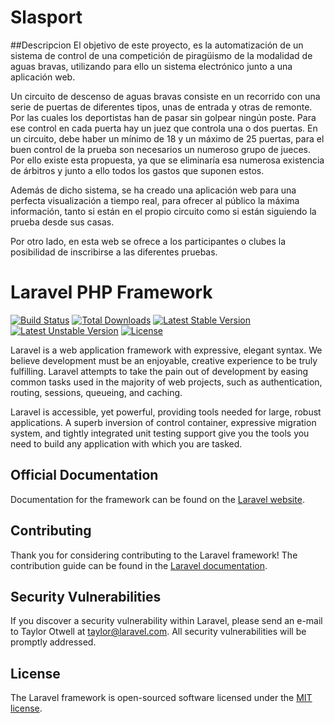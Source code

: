 # Slasport

##Descripcion
El objetivo de este proyecto, es la automatización de un sistema de control de una competición de piragüismo de la modalidad de aguas bravas, utilizando para ello un sistema electrónico junto a una aplicación web.

Un circuito de descenso de aguas bravas consiste en un recorrido con una serie de puertas de diferentes tipos, unas de entrada y otras de remonte. Por las cuales los deportistas han de pasar sin golpear ningún poste. Para ese control en cada puerta hay un juez que controla una o dos puertas. En un circuito, debe haber un mínimo de 18 y un máximo de 25 puertas, para el buen control de la prueba son necesarios un numeroso grupo de jueces. Por ello existe esta propuesta, ya que se eliminaría esa numerosa existencia de árbitros y junto a ello todos los gastos que suponen estos.

Además de dicho sistema, se ha creado una aplicación web para una perfecta visualización a tiempo real, para ofrecer al público la máxima información, tanto si están en el propio circuito como si están siguiendo la prueba desde sus casas.

Por otro lado, en esta web se ofrece a los participantes o clubes la posibilidad de inscribirse a las diferentes pruebas.


# Laravel PHP Framework

[![Build Status](https://travis-ci.org/laravel/framework.svg)](https://travis-ci.org/laravel/framework)
[![Total Downloads](https://poser.pugx.org/laravel/framework/d/total.svg)](https://packagist.org/packages/laravel/framework)
[![Latest Stable Version](https://poser.pugx.org/laravel/framework/v/stable.svg)](https://packagist.org/packages/laravel/framework)
[![Latest Unstable Version](https://poser.pugx.org/laravel/framework/v/unstable.svg)](https://packagist.org/packages/laravel/framework)
[![License](https://poser.pugx.org/laravel/framework/license.svg)](https://packagist.org/packages/laravel/framework)

Laravel is a web application framework with expressive, elegant syntax. We believe development must be an enjoyable, creative experience to be truly fulfilling. Laravel attempts to take the pain out of development by easing common tasks used in the majority of web projects, such as authentication, routing, sessions, queueing, and caching.

Laravel is accessible, yet powerful, providing tools needed for large, robust applications. A superb inversion of control container, expressive migration system, and tightly integrated unit testing support give you the tools you need to build any application with which you are tasked.


## Official Documentation

Documentation for the framework can be found on the [Laravel website](http://laravel.com/docs).

## Contributing

Thank you for considering contributing to the Laravel framework! The contribution guide can be found in the [Laravel documentation](http://laravel.com/docs/contributions).

## Security Vulnerabilities

If you discover a security vulnerability within Laravel, please send an e-mail to Taylor Otwell at taylor@laravel.com. All security vulnerabilities will be promptly addressed.

## License

The Laravel framework is open-sourced software licensed under the [MIT license](http://opensource.org/licenses/MIT).
